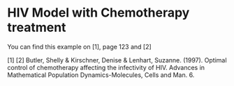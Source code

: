 HIV Model with Chemotherapy treatment
=====================================

You can find this example on [1], page 123 and [2]

[1] 
[2] Butler, Shelly & Kirschner, Denise & Lenhart, Suzanne. (1997). Optimal control of chemotherapy affecting the infectivity of HIV. Advances in Mathematical Population Dynamics-Molecules, Cells and Man. 6. 

